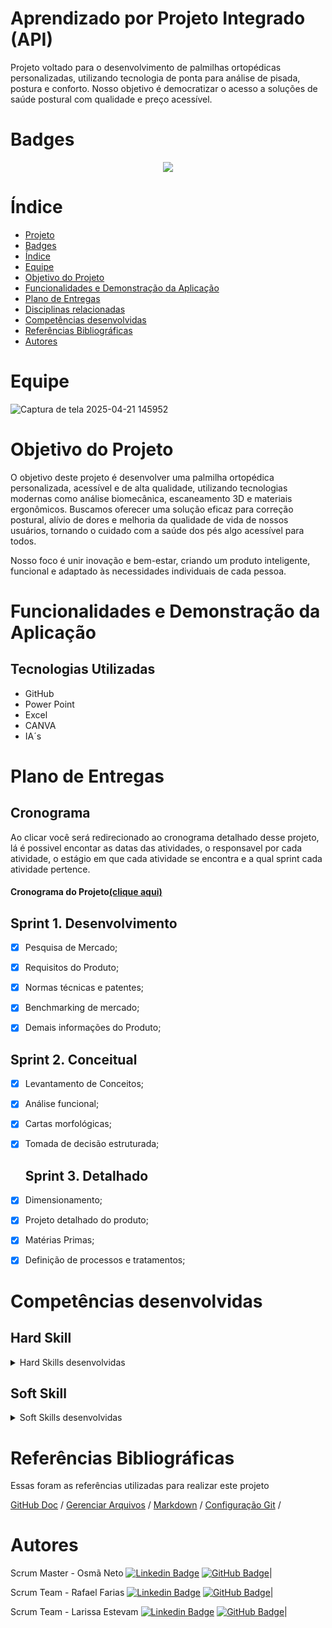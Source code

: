 # Aprendizado por Projeto Integrado (API)

Projeto voltado para o desenvolvimento de palmilhas ortopédicas personalizadas, utilizando tecnologia de ponta para análise de pisada, postura e conforto. Nosso objetivo é democratizar o acesso a soluções de saúde postural com qualidade e preço acessível.



# Badges

<p align="center">
 <img src="https://img.shields.io/badge/STATUS-EM_PROGRESSO-yellow"/>
</p>

# Índice

* [Projeto](#projeto-template)
* [Badges](#badges)
* [Índice](#índice)
* [Equipe](#equipe)
* [Objetivo do Projeto](#objetivo-do-projeto)
* [Funcionalidades e Demonstração da Aplicação](#funcionalidades-e-demonstração-da-aplicação)
* [Plano de Entregas](#plano-de-entregas)
* [Disciplinas relacionadas](#disciplinas-relacionadas)
* [Competências desenvolvidas](#competências-desenvolvidas)
* [Referências Bibliográficas](#referências-bibliográficas)
* [Autores](#autores)

# Equipe
![Captura de tela 2025-04-21 145952](https://github.com/user-attachments/assets/89d0f207-81f3-475d-9aca-14ef34a501e9)



# Objetivo do Projeto
O objetivo deste projeto é desenvolver uma palmilha ortopédica personalizada, acessível e de alta qualidade, utilizando tecnologias modernas como análise biomecânica, escaneamento 3D e materiais ergonômicos. Buscamos oferecer uma solução eficaz para correção postural, alívio de dores e melhoria da qualidade de vida de nossos usuários, tornando o cuidado com a saúde dos pés algo acessível para todos.

Nosso foco é unir inovação e bem-estar, criando um produto inteligente, funcional e adaptado às necessidades individuais de cada pessoa.

# Funcionalidades e Demonstração da Aplicação



## Tecnologias Utilizadas
  - GitHub
  - Power Point
  - Excel
  - CANVA
  - IA´s

# Plano de Entregas

## Cronograma
Ao clicar você será redirecionado ao cronograma detalhado desse projeto, lá é possivel encontar as datas das atividades, o responsavel por cada atividade, o estágio em que cada atividade se encontra e a qual sprint cada atividade pertence.

#### Cronograma do Projeto[(clique aqui)](https://github.com/users/AndreLuizRibeiro/projects/4)

## Sprint 1. Desenvolvimento
- [x] Pesquisa de Mercado;
- [x] Requisitos do Produto;
- [x] Normas técnicas e patentes;
- [x] Benchmarking de mercado;
- [x] Demais informações do Produto;


## Sprint 2. Conceitual
- [x] Levantamento de Conceitos;
- [x] Análise funcional;
- [x] Cartas morfológicas;
- [x] Tomada de decisão estruturada;

   ## Sprint 3. Detalhado
- [x] Dimensionamento;
- [x] Projeto detalhado do produto;
- [x] Matérias Primas;
- [x] Definição de processos e tratamentos;




# Competências desenvolvidas

## Hard Skill
<details>
<summary>Hard Skills desenvolvidas</summary>
  
| Tecnologia/Metodologia | Classificação |
| ---------------------- | ------------- |
| GitHub | ★ ★ ★ ★ ★ ★ ★ ☆ ☆ ☆ |
| Gestão de Projetos | ★ ★ ★ ★ ★ ★ ☆ ☆ ☆ ☆ |
| Scrum Master | ★ ★ ★ ★ ★ ★ ★ ☆ ☆ ☆ |
| Prodct Owner | ★ ★ ★ ★ ★ ★ ★ ☆ ☆ ☆ |
| Markdown | ★ ★ ★ ★ ★ ★ ★ ☆ ☆ ☆ |
| Git Projects | ★ ★ ★ ★ ★ ★ ★ ☆ ☆ ☆ |
 
</details>

## Soft Skill
<details>
<summary>Soft Skills desenvolvidas</summary>

| Habilidades | Classificação |
| ---------------------- | ------------- |
| Colaboração | ★ ★ ★ ★ ★ ☆ ☆ ☆ ☆ ☆ |
| Proatividade| ★ ★ ★ ★ ★ ★ ☆ ☆ ☆ ☆ |
| Pensamento Crítico | ★ ★ ★ ★ ★ ★ ★ ☆ ☆ ☆ |
| Gerenciamento de Tempo | ★ ★ ★ ★ ★ ★ ★ ☆ ☆ ☆ |
| Adaptabilidade | ★ ★ ★ ★ ★ ★ ★ ☆ ☆ ☆ |
| Resiliência | ★ ★ ★ ★ ★ ★ ★ ☆ ☆ ☆ |

</details>

# Referências Bibliográficas
Essas foram as referências utilizadas para realizar este projeto

[GitHub Doc](https://docs.github.com/pt) /
[Gerenciar Arquivos](https://docs.github.com/pt/repositories/working-with-files/managing-files) /
[Markdown](https://docs.github.com/pt/get-started/writing-on-github/getting-started-with-writing-and-formatting-on-github/basic-writing-and-formatting-syntax) /
[Configuração Git](https://docs.github.com/pt/get-started/quickstart/set-up-git) /


# Autores


Scrum Master - Osmã Neto [![Linkedin Badge](https://img.shields.io/badge/Linkedin-blue?style=flat-square&logo=Linkedin&logoColor=white)]() [![GitHub Badge](https://img.shields.io/badge/GitHub-111217?style=flat-square&logo=github&logoColor=white)]()|

Scrum Team - Rafael Farias  [![Linkedin Badge](https://img.shields.io/badge/Linkedin-blue?style=flat-square&logo=Linkedin&logoColor=white)]() [![GitHub Badge](https://img.shields.io/badge/GitHub-111217?style=flat-square&logo=github&logoColor=white)]()|

Scrum Team - Larissa Estevam  [![Linkedin Badge](https://img.shields.io/badge/Linkedin-blue?style=flat-square&logo=Linkedin&logoColor=white)]() [![GitHub Badge](https://img.shields.io/badge/GitHub-111217?style=flat-square&logo=github&logoColor=white)]()|


